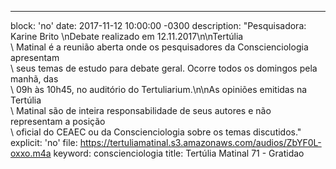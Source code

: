 ---
block: 'no'
date: 2017-11-12 10:00:00 -0300
description: "Pesquisadora: Karine Brito \nDebate realizado em 12.11.2017\n\nTertúlia\
  \ Matinal é a reunião aberta onde os pesquisadores da Conscienciologia apresentam\
  \ seus temas de estudo para debate geral. Ocorre todos os domingos pela manhã, das\
  \ 09h às 10h45, no auditório do Tertuliarium.\n\nAs opiniões emitidas na Tertúlia\
  \ Matinal são de inteira responsabilidade de seus autores e não representam a posição\
  \ oficial do CEAEC ou da Conscienciologia sobre os temas discutidos."
explicit: 'no'
file: https://tertuliamatinal.s3.amazonaws.com/audios/ZbYF0L-oxxo.m4a
keyword: conscienciologia
title: Tertúlia Matinal 71 - Gratidao
